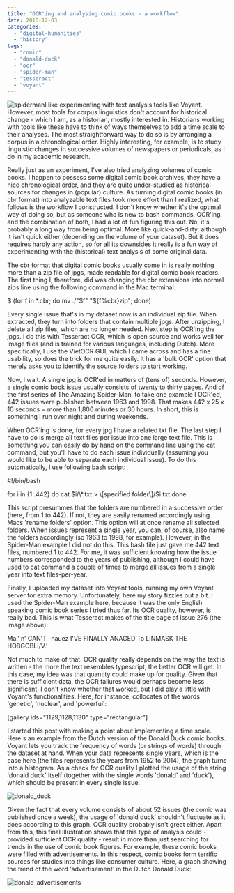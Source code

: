 ```yaml
---
title: "OCR'ing and analysing comic books - a workflow"
date: 2015-12-03
categories: 
  - "digital-humanities"
  - "history"
tags: 
  - "comic"
  - "donald-duck"
  - "ocr"
  - "spider-man"
  - "tesseract"
  - "voyant"
---
```


![spiderman](https://pimhuijnen.com/wp-content/uploads/2015/12/spiderman.jpg)I like experimenting with text analysis tools like Voyant. However, most tools for corpus linguistics don't account for historical change - which I am, as a historian, mostly interested in. Historians working with tools like these have to think of ways themselves to add a time scale to their analyses. The most straightforward way to do so is by arranging a corpus in a chronological order. Highly interesting, for example, is to study linguistic changes in successive volumes of newspapers or periodicals, as I do in my academic research.

Really just as an experiment, I've also tried analyzing volumes of comic books. I happen to possess some digital comic book archives, they have a nice chronological order, and they are quite under-studied as historical sources for changes in (popular) culture. As turning digital comic books (in cbr format) into analyzable text files took more effort than I realized, what follows is the workflow I constructed. I don't know whether it's the optimal way of doing so, but as someone who is new to bash commands, OCR'ing, and the combination of both, I had a lot of fun figuring this out. No, it's probably a long way from being optimal. More like quick-and-dirty, although it isn't quick either (depending on the volume of your dataset). But it does requires hardly any action, so for all its downsides it really is a fun way of experimenting with the (historical) text analysis of some original data.<!--more-->

The cbr format that digital comic books usually come in is really nothing more than a zip file of jpgs, made readable for digital comic book readers. The first thing I, therefore, did was changing the cbr extensions into normal zips line using the following command in the Mac terminal:

$ (for f in \*.cbr; do mv ./"$f" "${f%cbr}zip"; done)

Every single issue that's in my dataset now is an individual zip file. When extracted, they turn into folders that contain multiple jpgs. After unzipping, I delete all zip files, which are no longer needed. Next step is OCR'ing the jpgs. I do this with Tesseract OCR, which is open source and works well for image files (and is trained for various languages, including Dutch). More specifically, I use the VietOCR GUI, which I came across and has a fine usability, so does the trick for me quite easily. It has a 'bulk OCR' option that merely asks you to identify the source folders to start working.

Now, I wait. A single jpg is OCR'ed in matters of (tens of) seconds. However, a single comic book issue usually consists of twenty to thirty pages. And of the first series of The Amazing Spider-Man, to take one example I OCR'ed, 442 issues were published between 1963 and 1998. That makes 442 x 25 x 10 seconds = more than 1,800 minutes or 30 hours. In short, this is something I run over night and during weekends.

When OCR'ing is done, for every jpg I have a related txt file. The last step I have to do is merge all text files per issue into one large text file. This is something you can easily do by hand on the command line using the cat command, but you'll have to do each issue individually (assuming you would like to be able to separate each individual issue). To do this automatically, I use following bash script:

#!/bin/bash

for i in {1..442} do cat $i/\*.txt > \[specified folder\]/$i.txt done

This script presummes that the folders are numbered in a successive order (here, from 1 to 442). If not, they are easily renamed accordingly using Macs 'rename folders' option. This option will at once rename all selected folders. When issues represent a single year, you can, of course, also name the folders accordingly (so 1963 to 1998, for example). However, in the Spider-Man example I did not do this. This bash file just gave me 442 text files, numbered 1 to 442. For me, it was sufficient knowing how the issue numbers corresponded to the years of publishing, although I could have used to cat command a couple of times to merge all issues from a single year into text files-per-year.

Finally, I uploaded my dataset into Voyant tools, running my own Voyant server for extra memory. Unfortunately, here my story fizzles out a bit. I used the Spider-Man example here, because it was the only English speaking comic book series I tried thus far. Its OCR quality, however, is really bad. This is what Tesseract makes of the title page of issue 276 (the image above):

Ma.’ n’ CAN'T -nauez I'VE FINALLY ANAGED To LINMASK THE HOBGOBLI/V.’

Not much to make of that. OCR quality really depends on the way the text is written - the more the text resembles typescript, the better OCR will get. In this case, my idea was that quantity could make up for quality. Given that there is sufficient data, the OCR failures would perhaps become less significant. I don't know whether that worked, but I did play a little with Voyant's functionalities. Here, for instance, collocates of the words 'genetic', 'nuclear', and 'powerful':

\[gallery ids="1129,1128,1130" type="rectangular"\]

I started this post with making a point about implementing a time scale. Here's an example from the Dutch version of the Donald Duck comic books. Voyant lets you track the frequency of words (or strings of words) through the dataset at hand. When your data represents single years, which is the case here (the files represents the years from 1952 to 2014), the graph turns into a histogram. As a check for OCR quality I plotted the usage of the string 'donald duck' itself (together with the single words 'donald' and 'duck'), which should be present in every single issue.

![donald_duck](https://pimhuijnen.com/wp-content/uploads/2015/12/donald_duck.png)

Given the fact that every volume consists of about 52 issues (the comic was published once a week), the usage of 'donald duck' shouldn't fluctuate as it does according to this graph. OCR quality probably isn't great either. Apart from this, this final illustration shows that this type of analysis could - provided sufficient OCR quality - result in more than just searching for trends in the use of comic book figures. For example, these comic books were filled with advertisements. In this respect, comic books form terrific sources for studies into things like consumer culture. Here, a graph showing the trend of the word 'advertisement' in the Dutch Donald Duck:

![donald_advertisements](https://pimhuijnen.com/wp-content/uploads/2015/12/donald_advertisements.png)
